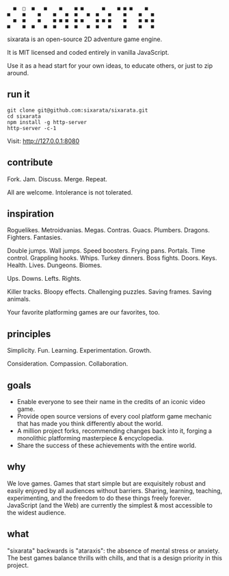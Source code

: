 ```
  ■  □  ■   ■    ■    ■ ■      ■    ■ ■ ■    ■  
■    ■    ■    ■   ■  ■   ■  ■   ■    ■    ■   ■
  ■  ■    ■    ■ ■ ■  ■ ■    ■ ■ ■    ■    ■ ■ ■
■    ■  ■   ■  ■   ■  ■   ■  ■   ■    ■    ■   ■
```

sixarata is an open-source 2D adventure game engine.

It is MIT licensed and coded entirely in vanilla JavaScript.

Use it as a head start for your own ideas, to educate others, or just to zip around.

## run it

```
git clone git@github.com:sixarata/sixarata.git
cd sixarata
npm install -g http-server
http-server -c-1
```
Visit: http://127.0.0.1:8080

## contribute

Fork. Jam. Discuss. Merge. Repeat.

All are welcome. Intolerance is not tolerated.

## inspiration

Roguelikes. Metroidvanias. Megas. Contras. Guacs. Plumbers. Dragons. Fighters. Fantasies.

Double jumps. Wall jumps. Speed boosters. Frying pans. Portals. Time control. Grappling hooks. Whips. Turkey dinners. Boss fights. Doors. Keys. Health. Lives. Dungeons. Biomes.

Ups. Downs. Lefts. Rights.

Killer tracks. Bloopy effects. Challenging puzzles. Saving frames. Saving animals.

Your favorite platforming games are our favorites, too.

## principles

Simplicity. Fun. Learning. Experimentation. Growth.

Consideration. Compassion. Collaboration.

## goals

* Enable everyone to see their name in the credits of an iconic video game.
* Provide open source versions of every cool platform game mechanic that has made you think differently about the world.
* A million project forks, recommending changes back into it, forging a monolithic platforming masterpiece & encyclopedia.
* Share the success of these achievements with the entire world.

## why

We love games.
Games that start simple but are exquisitely robust and easily enjoyed by all audiences without barriers.
Sharing, learning, teaching, experimenting, and the freedom to do these things freely forever.
JavaScript (and the Web) are currently the simplest & most accessible to the widest audience.

## what

"sixarata" backwards is "ataraxis": the absence of mental stress or anxiety.
The best games balance thrills with chills, and that is a design priority in this project.
